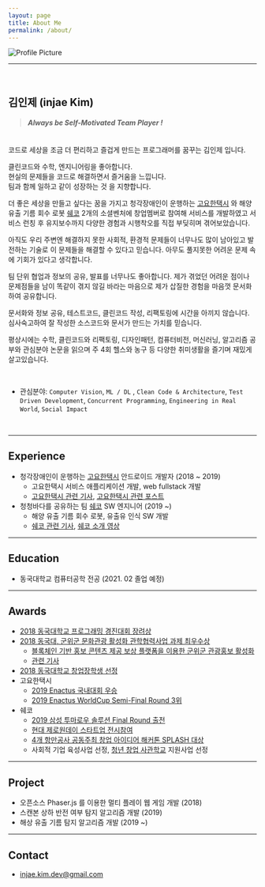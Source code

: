 ```yaml
---
layout: page
title: About Me
permalink: /about/
---
```


<img src="{{ site.baseurl }}/assets/profile.jpeg" title="Profile Picture" class="profile">

<br/>

---

<br/>

## 김인제 (injae Kim)

> #### *Always be Self-Motivated Team Player !*

<br/>
코드로 세상을 조금 더 편리하고 즐겁게 만드는 프로그래머를 꿈꾸는 김인제 입니다.

클린코드와 수학, 엔지니어링을 좋아합니다. <br/>
현실의 문제들을 코드로 해결하면서 즐거움을 느낍니다.<br/>
팀과 함께 일하고 같이 성장하는 것 을 지향합니다.<br/>

더 좋은 세상을 만들고 싶다는 꿈을 가지고 청각장애인이 운행하는 [고요한택시](http://www.goyohantaxi.com/) 와 해양 유출 기름 회수 로봇 [쉐코](http://sheco.co)
2개의 소셜벤처에 창업멤버로 참여해 서비스를 개발하였고 서비스 런칭 후 유지보수까지 다양한 경험과 시행착오를 직접 부딪히며 겪어보았습니다.

아직도 우리 주변엔 해결하지 못한 사회적, 환경적 문제들이 너무나도 많이 남아있고 발전하는 기술로 이 문제들을 해결할 수 있다고 믿습니다. 아무도 풀지못한 어려운 문제 속에 기회가 있다고 생각합니다.

팀 단위 협업과 정보의 공유, 발표를 너무나도 좋아합니다. 제가 겪었던 어려운 점이나 문제점들을 남이 똑같이 겪지 않길 바라는 마음으로 제가 삽질한 경험을 마음껏 문서화하여 공유합니다.

문서화와 정보 공유, 테스트코드, 클린코드 작성, 리팩토링에 시간을 아끼지 않습니다. 심사숙고하여 잘 작성한 소스코드와 문서가 만드는 가치를 믿습니다.

평상시에는 수학, 클린코드와 리팩토링, 디자인패턴, 컴퓨터비전, 머신러닝, 알고리즘 공부와 관심분야 논문을 읽으며 주 4회 헬스와 농구 등 다양한 취미생활을 즐기며 재밌게 살고있습니다.

<br/>

- 관심분야: `Computer Vision`, `ML / DL` , `Clean Code & Architecture`, `Test Driven Development`, `Concurrent Programming`, `Engineering in Real World`, `Social Impact`

<br/>

---

## Experience
- 청각장애인이 운행하는 [고요한택시](http://www.goyohantaxi.com/) 안드로이드 개발자 (2018 ~ 2019)
    - 고요한택시 서비스 애플리케이션 개발, web fullstack 개발
    - [고요한택시 관련 기사](http://news1.kr/articles/?3786791), [고요한택시 관련 포스트](https://blog.naver.com/kead1/221677118935)
- 청청바다를 공유하는 팀 [쉐코](http://sheco.co) SW 엔지니어 (2019 ~)
    - 해양 유출 기름 회수 로봇, 유출유 인식 SW 개발
    - [쉐코 관련 기사](https://www.yna.co.kr/view/AKR20190628149500065?input=1195m), [쉐코 소개 영상](https://www.youtube.com/watch?v=zOSeQCItZeU)

---

## Education

- 동국대학교 컴퓨터공학 전공 (2021. 02 졸업 예정)

---

## Awards
- [2018 동국대학교 프로그래밍 경진대회 장려상](https://injae-kim.github.io/assets/about_me/프로그래밍경진대회.jpg)
- [2018 동국대, 군위군 문화관광 활성화 관학협력사업 과제 최우수상](https://injae-kim.github.io/assets/about_me/군위군_산학협력.jpg)
  - [블록체인 기반 홍보 콘텐츠 제공 보상 플랫폼을 이용한 군위군 관광홍보 활성화](https://injae-kim.github.io/assets/about_me/캡스톤디자인.jpg)
  - [관련 기사](https://www.kyongbuk.co.kr/news/articleView.html?idxno=1049167)
- [2018 동국대학교 창업장학생 선정](https://injae-kim.github.io/assets/about_me/장학증서.jpg)
- 고요한택시
  - [2019 Enactus 국내대회 우승](https://www.venturesquare.net/786727)
  - [2019 Enactus WorldCup Semi-Final Round 3위](https://enactus.org/worldcup/results-2014/)
- 쉐코
  - [2019 삼성 투마로우 솔루션 Final Round 출전](https://www.tomorrowsolutions.org/notice/view/194)
  - [현대 제로원데이 스타트업 전시참여](http://zer01neday.com/929/)
  - [4개 항만공사 공동주최 창업 아이디어 해커톤 SPLASH 대상](http://ilyo.co.kr/?ac=article_view&entry_id=348400)
  - 사회적 기업 육성사업 선정, [청년 창업 사관학교](https://www.venturesquare.net/794557) 지원사업 선정

---

## Project
- 오픈소스 Phaser.js 를 이용한 멀티 플레이 웹 게임 개발 (2018)
- 스캔본 상하 반전 여부 탐지 알고리즘 개발 (2019)
- 해상 유출 기름 탐지 알고리즘 개발 (2019 ~)

---

## Contact
- injae.kim.dev@gmail.com



